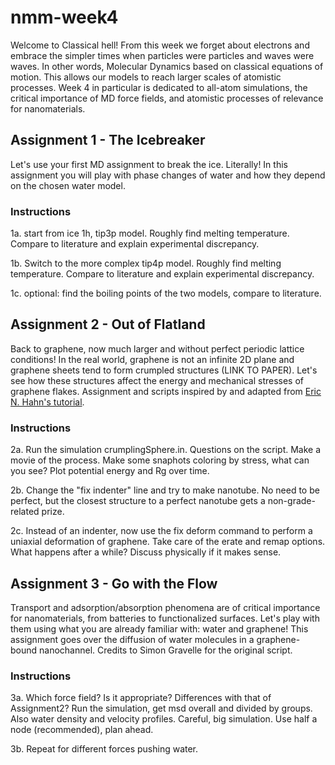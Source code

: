 # nmm-week4

Welcome to Classical hell! From this week we forget about electrons and embrace the simpler times when particles were particles and waves were waves. In other words, Molecular Dynamics based on classical equations of motion. This allows our models to reach larger scales of atomistic processes. Week 4 in particular is dedicated to all-atom simulations, the critical importance of MD force fields, and atomistic processes of relevance for nanomaterials.

## Assignment 1 - The Icebreaker

Let's use your first MD assignment to break the ice. Literally! In this assignment you will play with phase changes of water and how they depend on the chosen water model.

### Instructions

1a. start from ice 1h, tip3p model. Roughly find melting temperature. Compare to literature and explain experimental discrepancy.

1b. Switch to the more complex tip4p model. Roughly find melting temperature. Compare to literature and explain experimental discrepancy.

1c. optional: find the boiling points of the two models, compare to literature.

## Assignment 2 - Out of Flatland

Back to graphene, now much larger and without perfect periodic lattice conditions! In the real world, graphene is not an infinite 2D plane and graphene sheets tend to form crumpled structures (LINK TO PAPER). Let's see how these structures affect the energy and mechanical stresses of graphene flakes. Assignment and scripts inspired by and adapted from [Eric N. Hahn's tutorial](https://www.ericnhahn.com/tutorials/lammps-tutorials/crumpled-graphene).

### Instructions

2a. Run the simulation crumplingSphere.in. Questions on the script. Make a movie of the process. Make some snaphots coloring by stress, what can you see? Plot potential energy and Rg over time. 

2b. Change the "fix indenter" line and try to make nanotube. No need to be perfect, but the closest structure to a perfect nanotube gets a non-grade-related prize.

2c. Instead of an indenter, now use the fix deform command to perform a uniaxial deformation of graphene. Take care of the erate and remap options. What happens after a while? Discuss physically if it makes sense.

## Assignment 3 - Go with the Flow

Transport and adsorption/absorption phenomena are of critical importance for nanomaterials, from batteries to functionalized surfaces. Let's play with them using what you are already familiar with: water and graphene! This assignment goes over the diffusion of water molecules in a graphene-bound nanochannel. Credits to Simon Gravelle for the original script.

### Instructions

3a. Which force field? Is it appropriate? Differences with that of Assignment2? Run the simulation, get msd overall and divided by groups. Also water density and velocity profiles. Careful, big simulation. Use half a node (recommended), plan ahead.


3b. Repeat for different forces pushing water.
